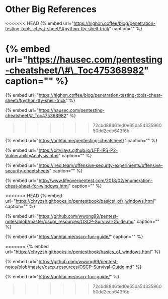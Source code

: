 # Other Big References

<<<<<<< HEAD
{% embed url="https://highon.coffee/blog/penetration-testing-tools-cheat-sheet/\#python-tty-shell-trick" caption="" %}

{% embed url="https://hausec.com/pentesting-cheatsheet/\#\_Toc475368982" caption="" %}
=======
{% embed url="https://highon.coffee/blog/penetration-testing-tools-cheat-sheet/#python-tty-shell-trick" %}

{% embed url="https://hausec.com/pentesting-cheatsheet/#_Toc475368982" %}
>>>>>>> 72cbd88461ed0e65da5433596050dd2ecb643f6b

{% embed url="https://anhtai.me/pentesting-cheatsheet/" caption="" %}

{% embed url="https://bitvijays.github.io/LFF-IPS-P2-VulnerabilityAnalysis.html" caption="" %}

{% embed url="https://ired.team/offensive-security-experiments/offensive-security-cheetsheets" caption="" %}

{% embed url="http://www.lifeoverpentest.com/2018/02/enumeration-cheat-sheet-for-windows.html" caption="" %}

<<<<<<< HEAD
{% embed url="https://chryzsh.gitbooks.io/pentestbook/basics\_of\_windows.html" caption="" %}

{% embed url="https://github.com/wwong99/pentest-notes/blob/master/oscp\_resources/OSCP-Survival-Guide.md" caption="" %}

{% embed url="https://anhtai.me/oscp-fun-guide/" caption="" %}

=======
{% embed url="https://chryzsh.gitbooks.io/pentestbook/basics_of_windows.html" %}

{% embed url="https://github.com/wwong99/pentest-notes/blob/master/oscp_resources/OSCP-Survival-Guide.md" %}

{% embed url="https://anhtai.me/oscp-fun-guide/" %}

>>>>>>> 72cbd88461ed0e65da5433596050dd2ecb643f6b
